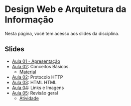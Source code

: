 # Design Web e Arquitetura da Informação

Nesta página, você tem acesso aos slides da disciplina.

## Slides

- [Aula 01 - Apresentação](../slides/00_apresentacao/apresentacao.pdf)
- [Aula 02](../slides/01_internet/01_internet.pdf): Conceitos Básicos.
  - [Material](../materials/conceitos-basicos.md)
- [Aula 02](../slides/02_protocolo_http/02_protocolo.pdf): Protocolo HTTP
- [Aula 03](../slides/03_html/03_protocolo.pdf): HTML
HTML
- [Aula 04](../slides/04_html/04_html.pdf): Links e Imagens
- [Aula 05](../slides/05_review_greve/revisao.pdf): Revisão geral
  - [Atividade](../slides/05_review_greve/atividade.pdf)